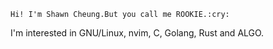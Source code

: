 
    Hi! I'm Shawn Cheung.But you call me ROOKIE.:cry:  
I'm interested in GNU/Linux, nvim, C, Golang, Rust and ALGO.  
  
  
<!---
cloud-mist/cloud-mist is a ✨ special ✨ repository because its `README.md` (this file) appears on your GitHub profile.
You can click the Preview link to take a look at your changes.
--->
